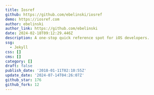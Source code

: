 ```yaml
---
title: Iosref
github: https://github.com/ebelinski/iosref
demo: https://iosref.com
author: ebelinski
author_link: https://github.com/ebelinski
date: 2024-02-18T09:12:29.446Z
description: A one-stop quick reference spot for iOS developers.
ssg:
  - Jekyll
css: []
cms: []
category: []
draft: false
publish_date: '2018-01-11T02:10:55Z'
update_date: '2024-07-14T04:26:07Z'
github_star: 176
github_fork: 12
---
```

